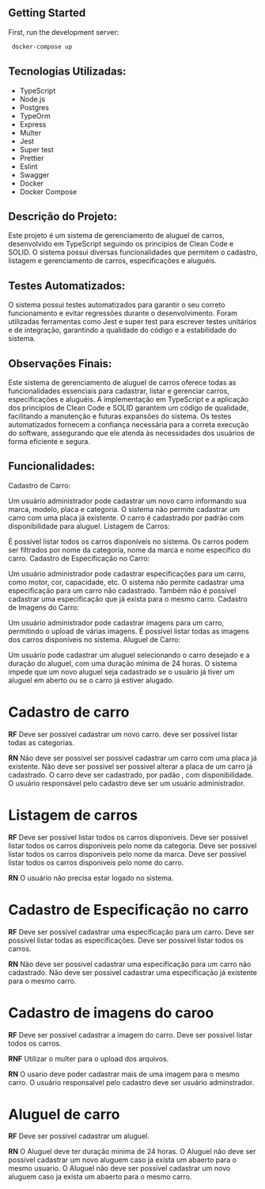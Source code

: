 ## Getting Started

First, run the development server:

```bash
 docker-compose up
```

## Tecnologias Utilizadas:

- TypeScript
- Node.js
- Postgres
- TypeOrm
- Express
- Multer
- Jest
- Super test
- Prettier
- Eslint
- Swagger
- Docker
- Docker Compose

## Descrição do Projeto:

Este projeto é um sistema de gerenciamento de aluguel de carros, desenvolvido em TypeScript seguindo os princípios de Clean Code e SOLID. O sistema possui diversas funcionalidades que permitem o cadastro, listagem e gerenciamento de carros, especificações e aluguéis.

## Testes Automatizados:

O sistema possui testes automatizados para garantir o seu correto funcionamento e evitar regressões durante o desenvolvimento. Foram utilizadas ferramentas como Jest e super test para escrever testes unitários e de integração, garantindo a qualidade do código e a estabilidade do sistema.

## Observações Finais:

Este sistema de gerenciamento de aluguel de carros oferece todas as funcionalidades essenciais para cadastrar, listar e gerenciar carros, especificações e aluguéis. A implementação em TypeScript e a aplicação dos princípios de Clean Code e SOLID garantem um código de qualidade, facilitando a manutenção e futuras expansões do sistema. Os testes automatizados fornecem a confiança necessária para a correta execução do software, assegurando que ele atenda às necessidades dos usuários de forma eficiente e segura.

## Funcionalidades:

Cadastro de Carro:

Um usuário administrador pode cadastrar um novo carro informando sua marca, modelo, placa e categoria.
O sistema não permite cadastrar um carro com uma placa já existente.
O carro é cadastrado por padrão com disponibilidade para aluguel.
Listagem de Carros:

É possível listar todos os carros disponíveis no sistema.
Os carros podem ser filtrados por nome da categoria, nome da marca e nome específico do carro.
Cadastro de Especificação no Carro:

Um usuário administrador pode cadastrar especificações para um carro, como motor, cor, capacidade, etc.
O sistema não permite cadastrar uma especificação para um carro não cadastrado.
Também não é possível cadastrar uma especificação que já exista para o mesmo carro.
Cadastro de Imagens do Carro:

Um usuário administrador pode cadastrar imagens para um carro, permitindo o upload de várias imagens.
É possível listar todas as imagens dos carros disponíveis no sistema.
Aluguel de Carro:

Um usuário pode cadastrar um aluguel selecionando o carro desejado e a duração do aluguel, com uma duração mínima de 24 horas.
O sistema impede que um novo aluguel seja cadastrado se o usuário já tiver um aluguel em aberto ou se o carro já estiver alugado.

# Cadastro de carro

**RF**
Deve ser possivel cadastrar um novo carro.
deve ser possivel listar todas as categorias.

**RN**
Não deve ser possivel ser possivel cadastrar um carro com uma placa já existente.
Não deve ser possivel ser possivel alterar a placa de um carro já cadastrado.
O carro deve ser cadastrado, por padão , com disponibilidade.
O usuário responsável pelo cadastro deve ser um usuário administrador.

# Listagem de carros

**RF**
Deve ser possivel listar todos os carros disponiveis.
Deve ser possivel listar todos os carros disponiveis pelo nome da categoria.
Deve ser possivel listar todos os carros disponiveis pelo nome da marca.
Deve ser possivel listar todos os carros disponiveis pelo nome do carro.

**RN**
O usuário não precisa estar logado no sistema.

# Cadastro de Especificação no carro

**RF**
Deve ser possível cadastrar uma especificação para um carro.
Deve ser possivel listar todas as especificações.
Deve ser possivel listar todos os carros.

**RN**
Não deve ser possivel cadastrar uma especificação para um carro não cadastrado.
Não deve ser possivel cadastrar uma especificação já existente para o mesmo carro.

# Cadastro de imagens do caroo

**RF**
Deve ser possivel cadastrar a imagem do carro.
Deve ser possivel listar todos os carros.

**RNF**
Utilizar o multer para o upload dos arquivos.

**RN**
O usario deve poder cadastrar mais de uma imagem para o mesmo carro.
O usuário responsalvel pelo cadastro deve ser usuário adminstrador.

# Aluguel de carro

**RF**
Deve ser possivel cadastrar um aluguel.

**RN**
O Aluguel deve ter duração minima de 24 horas.
O Aluguel não deve ser possivel cadastrar um novo aluguem caso ja exista um abaerto para o mesmo usuario.
O Aluguel não deve ser possivel cadastrar um novo aluguem caso ja exista um abaerto para o mesmo carro.
